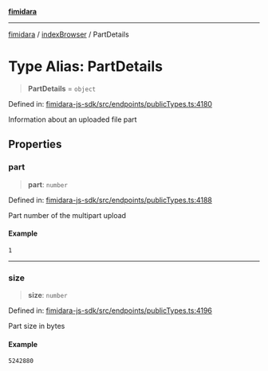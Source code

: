 [**fimidara**](../../README.md)

***

[fimidara](../../modules.md) / [indexBrowser](../README.md) / PartDetails

# Type Alias: PartDetails

> **PartDetails** = `object`

Defined in: [fimidara-js-sdk/src/endpoints/publicTypes.ts:4180](https://github.com/softkave/fimidara/blob/feac071900ab8644442d355e5cb5db9df2f34600/fimidara-js-sdk/src/endpoints/publicTypes.ts#L4180)

Information about an uploaded file part

## Properties

### part

> **part**: `number`

Defined in: [fimidara-js-sdk/src/endpoints/publicTypes.ts:4188](https://github.com/softkave/fimidara/blob/feac071900ab8644442d355e5cb5db9df2f34600/fimidara-js-sdk/src/endpoints/publicTypes.ts#L4188)

Part number of the multipart upload

#### Example

```
1
```

***

### size

> **size**: `number`

Defined in: [fimidara-js-sdk/src/endpoints/publicTypes.ts:4196](https://github.com/softkave/fimidara/blob/feac071900ab8644442d355e5cb5db9df2f34600/fimidara-js-sdk/src/endpoints/publicTypes.ts#L4196)

Part size in bytes

#### Example

```
5242880
```

